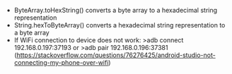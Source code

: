 - ByteArray.toHexString() converts a byte array to a hexadecimal string representation
- String.hexToByteArray() converts a hexadecimal string representation to a byte array
- If WiFi connection to device does not work:  >adb connect 192.168.0.197:37193 or >adb pair 192.168.0.196:37381
  (https://stackoverflow.com/questions/76276425/android-studio-not-connecting-my-phone-over-wifi)

